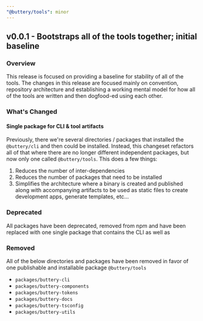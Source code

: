 ```yaml
---
"@buttery/tools": minor
---
```


## v0.0.1 - Bootstraps all of the tools together; initial baseline

### Overview

This release is focused on providing a baseline for stability of all of the tools. The changes in this release are focused mainly on convention, repository architecture and establishing a working mental model for how all of the tools are written and then dogfood-ed using each other.

### What's Changed

#### Single package for CLI & tool artifacts

Previously, there we're several directories / packages that installed the `@buttery/cli` and then could be installed. Instead, this changeset refactors all of that where there are no longer different independent packages, but now only one called `@buttery/tools`. This does a few things:

1. Reduces the number of inter-dependencies
2. Reduces the number of packages that need to be installed
3. Simplifies the architecture where a binary is created and published along with accompanying artifacts to be used as static files to create development apps, generate templates, etc...

### Deprecated

All packages have been deprecated, removed from npm and have been replaced with one single package that contains the CLI as well as

### Removed

All of the below directories and packages have been removed in favor of one publishable and installable package `@buttery/tools`

- `packages/buttery-cli`
- `packages/buttery-components`
- `packages/buttery-tokens`
- `packages/buttery-docs`
- `packages/buttery-tsconfig`
- `packages/buttery-utils`
